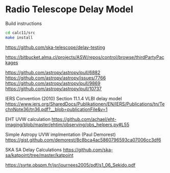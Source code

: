 # Radio Telescope Delay Model
Build instructions
```sh
cd calc11/src
make install
```

https://github.com/ska-telescope/delay-testing

https://bitbucket.alma.cl/projects/ASW/repos/control/browse/thirdPartyPackages

https://github.com/astropy/astropy/pull/6882
https://github.com/astropy/astropy/issues/7766
https://github.com/astropy/astropy/pull/9869
https://github.com/astropy/astropy/pull/10737

IERS Convention (2010)  Section 11.1.4 VLBI delay model https://www.iers.org/SharedDocs/Publikationen/EN/IERS/Publications/tn/TechnNote36/tn36.pdf?__blob=publicationFile&v=1

EHT UVW calculation
https://github.com/achael/eht-imaging/blob/master/ehtim/observing/obs_helpers.py#L55

Simple Astropy UVW implmentation (Paul Demorest)
https://gist.github.com/demorest/8c8bca4ac5860796593ca07006cc3df6

SKA SA Delay Calculations
https://github.com/ska-sa/katpoint/tree/master/katpoint

https://syrte.obspm.fr/jsr/journees2005/pdf/s1_06_Sekido.pdf
